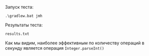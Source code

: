 Запуск теста:

`.\gradlew.bat jmh`

Результаты теста:

`results.txt`

Как мы видим, наиболее эффективным по количеству операций в секунду является операция `Integer.parseInt()`